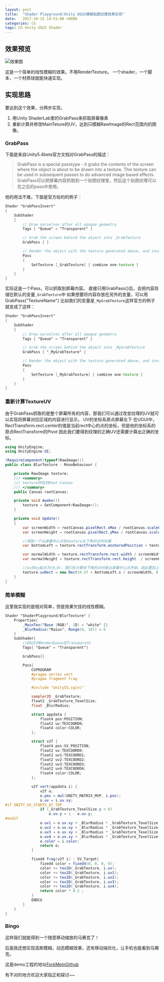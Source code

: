 ```yaml
---
layout: post
title:  "Shader Playground:Unity UGUI模糊贴图纹理效果实现"
date:   2017-10-15 14:51:00 +0800
categories: CG 
tags: CG Unity UGUI Shader
---
```


## 效果预览
![效果图](http://oxujermt3.bkt.clouddn.com/iamge/shaderplayground/blur/blur.gif)

这是一个简单的线性模糊的效果。不用RenderTexture。
一个shader，一个脚本，一个材质球就能快速实现。
## 实现思路
要达到这个效果，分两步实现，
1. 用Unity ShaderLab里的GrabPass来抓取屏幕像素
2. 重新计算并修改MainTeture的UV，达到只模糊RawImage的Rect范围内的图像。

### GrabPass
下面是来自Unity5.4beta官方文档对GrabPass的描述：
> GrabPass is a special passtype - it grabs the contents of the screen where the object is about to be drawn into a texture. 
This texture can be used in subsequent passes to do advanced image based effects.
GrabPass可以把屏幕内容抓取到一个贴图纹理里，然后这个贴图纹理可以在之后的pass中使用。

他的用法不难，下面是官方给的的例子：
```glsl
Shader "GrabPassInvert"
{
    SubShader
    {
        // Draw ourselves after all opaque geometry
        Tags { "Queue" = "Transparent" }

        // Grab the screen behind the object into _GrabTexture
        GrabPass { }

        // Render the object with the texture generated above, and invert the colors
        Pass
        {
            SetTexture [_GrabTexture] { combine one-texture }
        }
    }
}
```

实际这是一个Pass，可以抓取到屏幕内容。
直接只用GrabPass{}后，会把内容存储在默认的变量`_GrabTexture`中
如果想要将内容存放在另外的变量，可以用GrabPass{"TextureName"}
比如我们的变量是`_MyGrabTexture`这样官方的例子就变成了这样：
```glsl
Shader "GrabPassInvert"
{
    SubShader
    {
        // Draw ourselves after all opaque geometry
        Tags { "Queue" = "Transparent" }

        // Grab the screen behind the object into _MyGrabTexture
        GrabPass { "_MyGrabTexture" }

        // Render the object with the texture generated above, and invert the colors
        Pass
        {
            SetTexture [_MyGrabTexture] { combine one-texture }
        }
    }
}
```

### 重新计算TextureUV
由于GrabPass抓取的是整个屏幕所有的内容，那我们可以通过改变纹理的UV就可以实现将屏幕对应区域的内容进行显示。
UV的坐标系原点屏幕左下
在UGUI中，RectTransform.rect.center的值是当前rect中心的点的坐标，但是他的坐标系的原点RectTransform的Pivot
因此我们要得到纹理的正确UV还需要计算出正确的坐标。
```csharp
using UnityEngine;
using UnityEngine.UI;

[RequireComponent(typeof(RawImage))]
public class BlurTexture : MonoBehaviour {

	private RawImage texture;
	/// <summary>
	/// texture所在的Root Canvas
	/// </summary>
	public Canvas rootCanvas;

	private void Awake(){
		texture = GetComponent<RawImage>();		
	}

	private void Update()
	{
		var screenWidth = rootCanvas.pixelRect.xMax / rootCanvas.scaleFactor;
		var screenHeight = rootCanvas.pixelRect.yMax / rootCanvas.scaleFactor;

		//得到一个从屏幕中心点到texture左下角的点的向量
		var bottomLeft = texture.rectTransform.anchoredPosition + texture.rectTransform.rect.min;

		var normalWidth = texture.rectTransform.rect.width / screenWidth;
		var normalHeight = texture.rectTransform.rect.height  / screenHeight;

		//uv的xy起点为(0,0)，我们在计算坐下角的点时是从屏幕中心点开始，因此要加上0.5
		texture.uvRect = new Rect(0.5f + bottomLeft.x / screenWidth, 0.5f + bottomLeft.y / screenHeight, normalWidth, normalHeight);
	}
}
```

### 简单模糊
这里我实现的是相对简单，但是效果欠佳的线性模糊。
```glsl
Shader "ShaderPlayground/BlurTexture" {
	Properties{
		_MainTex("Base (RGB)", 2D) = "white" {}
		_BlurRadius("Raius", Range(0, 10)) = 0
	}
	SubShader{
		//UGUI的RenderQueue在Transparent
		Tags{ "Queue" = "Transparent"}

		GrabPass{}

		Pass{
			CGPROGRAM
			#pragma vertex vert
			#pragma fragment frag

			#include "UnityCG.cginc"

			sampler2D _GrabTexture;
			float2 _GrabTexture_TexelSize;
			float _BlurRadius;

			struct appdata {
				float4 pos:POSITION;
				float2 uv:TEXCOORD0;
				float4 color:COLOR;
			};

			struct v2f {
				float4 pos:SV_POSITION;
				float2 uv:TEXCOORD0;
				float2 uv1:TEXCOORD1;
				float2 uv2:TEXCOORD2;
				float2 uv3:TEXCOORD3;
				float2 uv4:TEXCOORD4;
				float4 color:COLOR;
			};

			v2f vert(appdata i) {
				v2f o;
				o.pos = mul(UNITY_MATRIX_MVP, i.pos);
				o.uv = i.uv.xy;
#if UNITY_UV_STARTS_AT_TOP
				if (_GrabTexture_TexelSize.y < 0)
					o.uv.y = 1 - o.uv.y;
#endif
				o.uv1 = o.uv.xy + _BlurRadius * _GrabTexture_TexelSize * float2(1, 1);
				o.uv2 = o.uv.xy + _BlurRadius * _GrabTexture_TexelSize * float2(-1, 1);
				o.uv3 = o.uv.xy + _BlurRadius * _GrabTexture_TexelSize * float2(-1, -1);
				o.uv4 = o.uv.xy + _BlurRadius * _GrabTexture_TexelSize * float2(1, -1);
				o.color = i.color;
				return o;
			}

			fixed4 frag(v2f i) : SV_Target{
				fixed4 color = fixed4(0, 0, 0, 0);
				color += tex2D(_GrabTexture, i.uv);
				color += tex2D(_GrabTexture, i.uv1);
				color += tex2D(_GrabTexture, i.uv2);
				color += tex2D(_GrabTexture, i.uv3);
				color += tex2D(_GrabTexture, i.uv4);
				return color * 0.2 ;
			}
			ENDCG
		}
	}
}
```

### Bingo
这样我们就能得到一个随意移动缩放的马赛克了！

后面我还想实现高斯模糊，动态模糊效果，还有移动端优化，让手机也能看到马赛克。

这是demo工程的地址[ForkMeInGithub](https://github.com/aaBaO/DemoRepository.git)

有不对的地方欢迎大家指正和探讨~~
